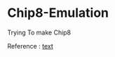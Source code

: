 # Chip8-Emulation
Trying To make Chip8

Reference : [text](https://multigesture.net/articles/how-to-write-an-emulator-chip-8-interpreter/)
